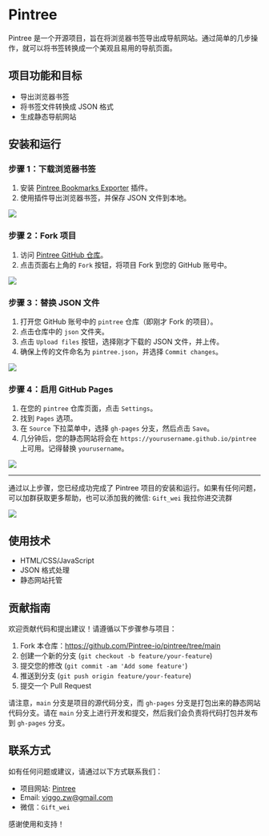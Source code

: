 # Pintree

Pintree 是一个开源项目，旨在将浏览器书签导出成导航网站。通过简单的几步操作，就可以将书签转换成一个美观且易用的导航页面。

## 项目功能和目标

- 导出浏览器书签
- 将书签文件转换成 JSON 格式
- 生成静态导航网站

## 安装和运行

### 步骤 1：下载浏览器书签

1. 安装 [Pintree Bookmarks Exporter](https://chromewebstore.google.com/detail/pintree-bookmarks-exporte/mjcglnkikjidokobpfdcdmcnfdicojce) 插件。
2. 使用插件导出浏览器书签，并保存 JSON 文件到本地。

![](https://github.com/Pintree-io/pintree/blob/main/assets/guide/step1.png)

### 步骤 2：Fork 项目

1. 访问 [Pintree GitHub 仓库](https://github.com/Pintree-io/pintree)。
2. 点击页面右上角的 `Fork` 按钮，将项目 Fork 到您的 GitHub 账号中。

![](https://github.com/Pintree-io/pintree/blob/main/assets/guide/step2.png)

### 步骤 3：替换 JSON 文件

1. 打开您 GitHub 账号中的 `pintree` 仓库（即刚才 Fork 的项目）。
2. 点击仓库中的 `json` 文件夹。
3. 点击 `Upload files` 按钮，选择刚才下载的 JSON 文件，并上传。
4. 确保上传的文件命名为 `pintree.json`，并选择 `Commit changes`。

![](https://github.com/Pintree-io/pintree/blob/main/assets/guide/step3.png)

### 步骤 4：启用 GitHub Pages

1. 在您的 `pintree` 仓库页面，点击 `Settings`。
2. 找到 `Pages` 选项。
3. 在 `Source` 下拉菜单中，选择 `gh-pages` 分支，然后点击 `Save`。
4. 几分钟后，您的静态网站将会在 `https://yourusername.github.io/pintree` 上可用。记得替换 `yourusername`。

![](https://github.com/Pintree-io/pintree/blob/main/assets/guide/step4.png)

---

通过以上步骤，您已经成功完成了 Pintree 项目的安装和运行。如果有任何问题，可以加群获取更多帮助，也可以添加我的微信: `Gift_wei` 我拉你进交流群

![](https://github.com/Pintree-io/pintree/blob/main/assets/wechat_group.png)

## 使用技术

- HTML/CSS/JavaScript
- JSON 格式处理
- 静态网站托管

## 贡献指南

欢迎贡献代码和提出建议！请遵循以下步骤参与项目：

1. Fork 本仓库：https://github.com/Pintree-io/pintree/tree/main
2. 创建一个新的分支 (`git checkout -b feature/your-feature`)
3. 提交您的修改 (`git commit -am 'Add some feature'`)
4. 推送到分支 (`git push origin feature/your-feature`)
5. 提交一个 Pull Request

请注意，`main` 分支是项目的源代码分支，而 `gh-pages` 分支是打包出来的静态网站代码分支。请在 `main` 分支上进行开发和提交，然后我们会负责将代码打包并发布到 `gh-pages` 分支。

## 联系方式

如有任何问题或建议，请通过以下方式联系我们：

- 项目网站: [Pintree](https://pintree.io/)
- Email: viggo.zw@gmail.com
- 微信：`Gift_wei`

感谢使用和支持！
